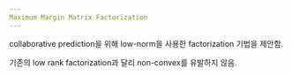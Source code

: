 ```yaml
---
Maximum Margin Matrix Factorization
---
```


collaborative prediction을 위해 low-norm을 사용한 factorization 기법을 제안함.

기존의 low rank factorization과 달리 non-convex를 유발하지 않음.